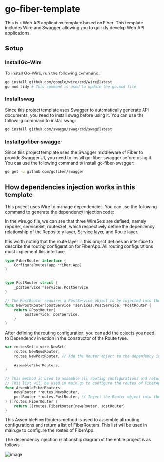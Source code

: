 ﻿go-fiber-template
======

This is a Web API application template based on Fiber. This template includes Wire and Swagger, allowing you to quickly develop Web API applications.


## Setup

### Install Go-Wire

To install Go-Wire, run the following command:

```bash
go install github.com/google/wire/cmd/wire@latest
go mod tidy # This command is used to update the go.mod file
```

### Install swag

Since this project template uses Swagger to automatically generate API documents, you need to install swag before using it. You can use the following command to install swag:

```bash
go install github.com/swaggo/swag/cmd/swag@latest
```

### Install gofiber-swagger

Since this project template uses the Swagger middleware of Fiber to provide Swagger UI, you need to install go-fiber-swagger before using it. You can use the following command to install go-fiber-swagger:

```bash
go get -u github.com/gofiber/swagger
```

## How dependencies injection works in this template

This project uses Wire to manage dependencies. You can use the following command to generate the dependency injection code:

In the wire.go file, we can see that three WireSets are defined, namely repoSet, serviceSet, routesSet,
which respectively define the dependency relationship of the Repository layer, Service layer, and Route layer.

It is worth noting that the route layer in this project defines an interface to describe the routing configuration for FiberApp. All routing configurations must implement this interface.

```go
type FiberRouter interface {
	ConfigureRoutes(app *fiber.App)
}


type PostRouter struct {
    _postService *services.PostService
}

// The PostRouter requires a PostService object to be injected into the constructor.
func NewPostRouter(postService *services.PostService) *PostRouter {
	return &PostRouter{
        _postService: postService,
    }
}
```

After defining the routing configuration, you can add the objects you need to Dependency injection in the constructor of the Route type.

```go
var routesSet = wire.NewSet(
	routes.NewNewsRouter,
	routes.NewPostRouter, // Add the Router object to the dependency injection set
	
	AssembleFiberRouters,
)

// This method is used to assemble all routing configurations and return a list of FiberRouters.
// This list will be used in main.go to configure the routes of FiberApp.
func AssembleFiberRouters(
	newsRouter *routes.NewsRouter, 
	postRouter *routes.PostRouter, // Inject the Router object into the AssembleFiberRouters method
) []routes.FiberRouter {
	return []routes.FiberRouter{newsRouter, postRouter}
}
```

This AssembleFiberRouters method is used to assemble all routing configurations and return a list of FiberRouters. 
This list will be used in main.go to configure the routes of FiberApp.

The dependency injection relationship diagram of the entire project is as follows:

![image](https://www.plantuml.com/plantuml/png/VP71JiCm38RlUOfez_44KpM4n0s4u0WSqimTXZIE71V4swCcKboqmCt-_Tdzy_UOnR4iSp019h52bl7y9lQ435wGeg7n7RpOsM6hTuU33oxdONY9jpW2NrsdjBCkMvVI1eAupC1k3B2Ipw-5VQH5eC2yLlaVVYgtRoXEU2uRlfGz6m-KHI-theVUmrTMj7L_NNq2_aHVOUstE4PXc9o7PWGIPHJYxxQbKkyxT-G_EekNiZ76fMJt-w7-a1f8wTVeQw8wRZaKgKvDU_5Mr9TLMHFyRQ0E5JRgyG9HoHmXdfOv_000)
